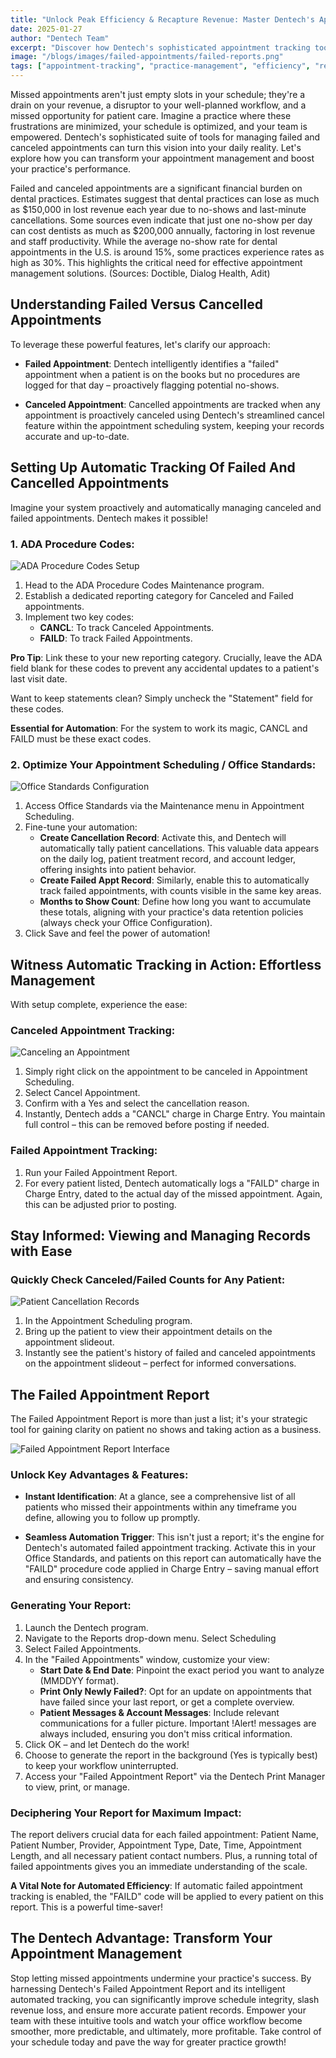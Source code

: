 ```yaml
---
title: "Unlock Peak Efficiency & Recapture Revenue: Master Dentech's Appointment Tracking Solutions"
date: 2025-01-27
author: "Dentech Team"
excerpt: "Discover how Dentech's sophisticated appointment tracking tools can minimize missed appointments, optimize your schedule, and boost your practice's performance."
image: "/blogs/images/failed-appointments/failed-reports.png"
tags: ["appointment-tracking", "practice-management", "efficiency", "revenue-optimization"]
---
```


Missed appointments aren't just empty slots in your schedule; they're a drain on your revenue, a disruptor to your well-planned workflow, and a missed opportunity for patient care. Imagine a practice where these frustrations are minimized, your schedule is optimized, and your team is empowered. Dentech's sophisticated suite of tools for managing failed and canceled appointments can turn this vision into your daily reality. Let's explore how you can transform your appointment management and boost your practice's performance.

Failed and canceled appointments are a significant financial burden on dental practices. Estimates suggest that dental practices can lose as much as $150,000 in lost revenue each year due to no-shows and last-minute cancellations. Some sources even indicate that just one no-show per day can cost dentists as much as $200,000 annually, factoring in lost revenue and staff productivity. While the average no-show rate for dental appointments in the U.S. is around 15%, some practices experience rates as high as 30%. This highlights the critical need for effective appointment management solutions. (Sources: Doctible, Dialog Health, Adit)

## Understanding Failed Versus Cancelled Appointments

To leverage these powerful features, let's clarify our approach:

- **Failed Appointment**: Dentech intelligently identifies a "failed" appointment when a patient is on the books but no procedures are logged for that day – proactively flagging potential no-shows.

- **Canceled Appointment**: Cancelled appointments are tracked when any appointment is proactively canceled using Dentech's streamlined cancel feature within the appointment scheduling system, keeping your records accurate and up-to-date.

## Setting Up Automatic Tracking Of Failed And Cancelled Appointments

Imagine your system proactively and automatically managing canceled and failed appointments. Dentech makes it possible!

### 1. ADA Procedure Codes:

![ADA Procedure Codes Setup](/blogs/images/failed-appointments/ada-codes.png)

1. Head to the ADA Procedure Codes Maintenance program.
2. Establish a dedicated reporting category for Canceled and Failed appointments.
3. Implement two key codes:
   - **CANCL**: To track Canceled Appointments.
   - **FAILD**: To track Failed Appointments.

**Pro Tip**: Link these to your new reporting category. Crucially, leave the ADA field blank for these codes to prevent any accidental updates to a patient's last visit date.

Want to keep statements clean? Simply uncheck the "Statement" field for these codes.

**Essential for Automation**: For the system to work its magic, CANCL and FAILD must be these exact codes.

### 2. Optimize Your Appointment Scheduling / Office Standards:

![Office Standards Configuration](/blogs/images/failed-appointments/office-standards.png)

1. Access Office Standards via the Maintenance menu in Appointment Scheduling.
2. Fine-tune your automation:
   - **Create Cancellation Record**: Activate this, and Dentech will automatically tally patient cancellations. This valuable data appears on the daily log, patient treatment record, and account ledger, offering insights into patient behavior.
   - **Create Failed Appt Record**: Similarly, enable this to automatically track failed appointments, with counts visible in the same key areas.
   - **Months to Show Count**: Define how long you want to accumulate these totals, aligning with your practice's data retention policies (always check your Office Configuration).
3. Click Save and feel the power of automation!

## Witness Automatic Tracking in Action: Effortless Management

With setup complete, experience the ease:

### Canceled Appointment Tracking:

![Canceling an Appointment](/blogs/images/failed-appointments/cancel-appt.png)

1. Simply right click on the appointment to be canceled in Appointment Scheduling.
2. Select Cancel Appointment.
3. Confirm with a Yes and select the cancellation reason.
4. Instantly, Dentech adds a "CANCL" charge in Charge Entry. You maintain full control – this can be removed before posting if needed.

### Failed Appointment Tracking:

1. Run your Failed Appointment Report.
2. For every patient listed, Dentech automatically logs a "FAILD" charge in Charge Entry, dated to the actual day of the missed appointment. Again, this can be adjusted prior to posting.

## Stay Informed: Viewing and Managing Records with Ease

### Quickly Check Canceled/Failed Counts for Any Patient:

![Patient Cancellation Records](/blogs/images/failed-appointments/patient-cancellation.png)

1. In the Appointment Scheduling program.
2. Bring up the patient to view their appointment details on the appointment slideout.
3. Instantly see the patient's history of failed and canceled appointments on the appointment slideout – perfect for informed conversations.

## The Failed Appointment Report

The Failed Appointment Report is more than just a list; it's your strategic tool for gaining clarity on patient no shows and taking action as a business.

![Failed Appointment Report Interface](/blogs/images/failed-appointments/failed-reports.png)

### Unlock Key Advantages & Features:

- **Instant Identification**: At a glance, see a comprehensive list of all patients who missed their appointments within any timeframe you define, allowing you to follow up promptly.

- **Seamless Automation Trigger**: This isn't just a report; it's the engine for Dentech's automated failed appointment tracking. Activate this in your Office Standards, and patients on this report can automatically have the "FAILD" procedure code applied in Charge Entry – saving manual effort and ensuring consistency.

### Generating Your Report:

1. Launch the Dentech program.
2. Navigate to the Reports drop-down menu. Select Scheduling
3. Select Failed Appointments.
4. In the "Failed Appointments" window, customize your view:
   - **Start Date & End Date**: Pinpoint the exact period you want to analyze (MMDDYY format).
   - **Print Only Newly Failed?**: Opt for an update on appointments that have failed since your last report, or get a complete overview.
   - **Patient Messages & Account Messages**: Include relevant communications for a fuller picture. Important !Alert! messages are always included, ensuring you don't miss critical information.
5. Click OK – and let Dentech do the work!
6. Choose to generate the report in the background (Yes is typically best) to keep your workflow uninterrupted.
7. Access your "Failed Appointment Report" via the Dentech Print Manager to view, print, or manage.

### Deciphering Your Report for Maximum Impact:

The report delivers crucial data for each failed appointment: Patient Name, Patient Number, Provider, Appointment Type, Date, Time, Appointment Length, and all necessary patient contact numbers. Plus, a running total of failed appointments gives you an immediate understanding of the scale.

**A Vital Note for Automated Efficiency**: If automatic failed appointment tracking is enabled, the "FAILD" code will be applied to every patient on this report. This is a powerful time-saver!

## The Dentech Advantage: Transform Your Appointment Management

Stop letting missed appointments undermine your practice's success. By harnessing Dentech's Failed Appointment Report and its intelligent automated tracking, you can significantly improve schedule integrity, slash revenue loss, and ensure more accurate patient records. Empower your team with these intuitive tools and watch your office workflow become smoother, more predictable, and ultimately, more profitable. Take control of your schedule today and pave the way for greater practice growth!
